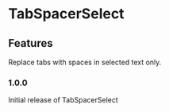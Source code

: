 # TabSpacerSelect

## Features

Replace tabs with spaces in selected text only.

### 1.0.0

Initial release of TabSpacerSelect

